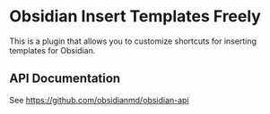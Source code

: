 # Obsidian Insert Templates Freely

This is a plugin that allows you to customize shortcuts for inserting templates for Obsidian.

## API Documentation

See https://github.com/obsidianmd/obsidian-api
